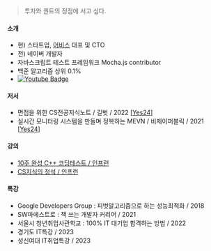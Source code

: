 > 투자와 퀀트의 정점에 서고 싶다.

#### 소개
 - 현) 스타트업, [어비스](http://avisspick.com/) 대표 및 CTO
 - 전) 네이버 개발자
 - 자바스크립트 테스트 프레임워크 Mocha.js contributor 
 - 백준 알고리즘 상위 0.1%
 - [![Youtube Badge](https://img.shields.io/badge/YouTube-red?style=for-the-badge&logo=youtube&logoColor=white)](https://www.youtube.com/channel/UCoN1XLeAX2OazuZdQ9b8U9Q)    
 
#### 저서
- 면접을 위한 CS전공지식노트 / 길벗 / 2022 [[Yes24](https://www.yes24.com/Product/Goods/108887922)]
- 실시간 모니터링 시스템을 만들며 정복하는 MEVN / 비제이퍼블릭 / 2021 [[Yes24](https://www.yes24.com/Product/Goods/104208010)]

#### 강의
- [10주 완성 C++ 코딩테스트 / 인프런](https://inf.run/xZhA)
- [CS지식의 정석 / 인프런](https://inf.run/17Fb)

#### 특강
 - Google Developers Group : 피벗알고리즘으로 하는 성능최적화 / 2018
 - SW마에스트로 : 책 쓰는 개발자 커리어 / 2021
 - 서울시 청년취업사관학교 : 100% IT 대기업 합격하는 방법 / 2022 
 - 경기도 IT특강 / 2023 
 - 성신여대 IT취업특강 / 2023 
